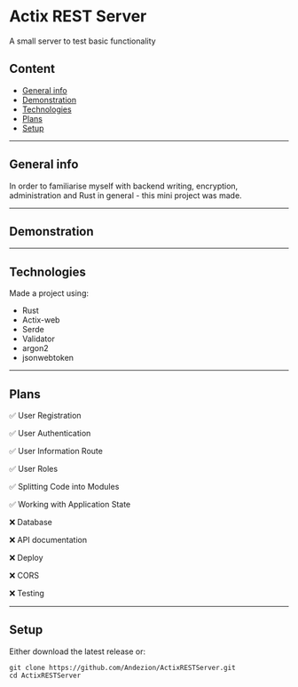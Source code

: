 # Actix REST Server
A small server to test basic functionality

## Content
* [General info](#general-info)
* [Demonstration](#demonstration)
* [Technologies](#technologies)
* [Plans](#plans)
* [Setup](#setup)
---

## General info
In order to familiarise myself with backend writing, encryption, administration and Rust in general - this mini project was made.

---

## Demonstration

---

## Technologies
Made a project using:
* Rust
* Actix-web
* Serde
* Validator
* argon2
* jsonwebtoken
  
---

## Plans

✅ User Registration

✅ User Authentication

✅ User Information Route

✅ User Roles

✅ Splitting Code into Modules

✅ Working with Application State

❌ Database

❌ API documentation 

❌ Deploy

❌ CORS

❌ Testing

---

## Setup
Either download the latest release or:
```
git clone https://github.com/Andezion/ActixRESTServer.git
cd ActixRESTServer
```
